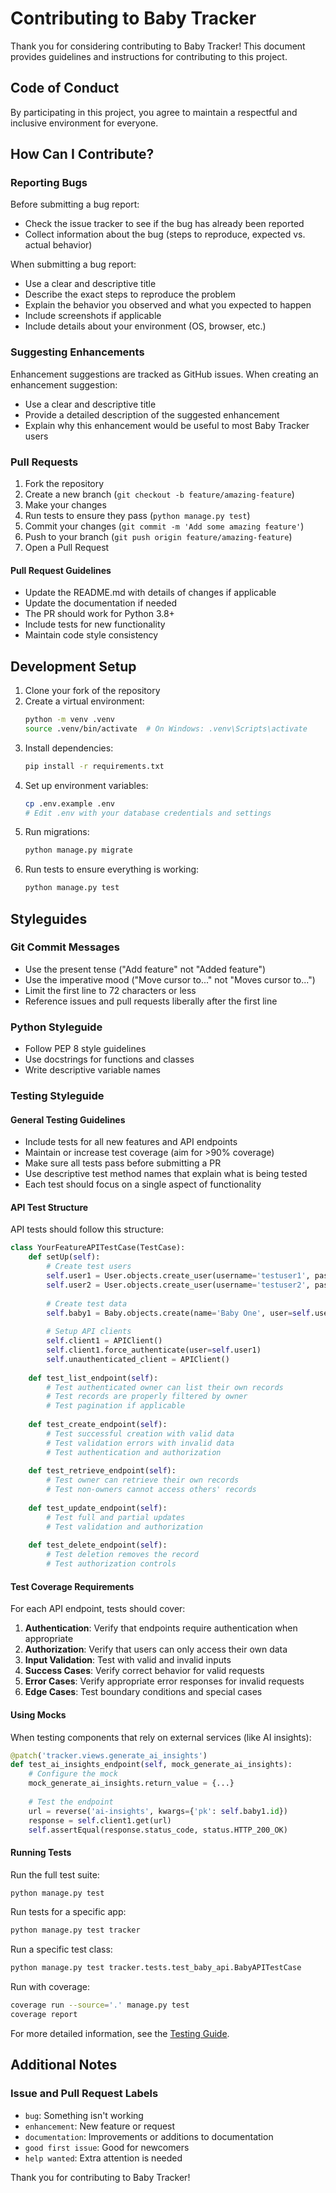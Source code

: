 # Contributing to Baby Tracker

Thank you for considering contributing to Baby Tracker! This document provides guidelines and instructions for contributing to this project.

## Code of Conduct

By participating in this project, you agree to maintain a respectful and inclusive environment for everyone.

## How Can I Contribute?

### Reporting Bugs

Before submitting a bug report:
- Check the issue tracker to see if the bug has already been reported
- Collect information about the bug (steps to reproduce, expected vs. actual behavior)

When submitting a bug report:
- Use a clear and descriptive title
- Describe the exact steps to reproduce the problem
- Explain the behavior you observed and what you expected to happen
- Include screenshots if applicable
- Include details about your environment (OS, browser, etc.)

### Suggesting Enhancements

Enhancement suggestions are tracked as GitHub issues. When creating an enhancement suggestion:
- Use a clear and descriptive title
- Provide a detailed description of the suggested enhancement
- Explain why this enhancement would be useful to most Baby Tracker users

### Pull Requests

1. Fork the repository
2. Create a new branch (`git checkout -b feature/amazing-feature`)
3. Make your changes
4. Run tests to ensure they pass (`python manage.py test`)
5. Commit your changes (`git commit -m 'Add some amazing feature'`)
6. Push to your branch (`git push origin feature/amazing-feature`)
7. Open a Pull Request

#### Pull Request Guidelines

- Update the README.md with details of changes if applicable
- Update the documentation if needed
- The PR should work for Python 3.8+
- Include tests for new functionality
- Maintain code style consistency

## Development Setup

1. Clone your fork of the repository
2. Create a virtual environment:
   ```bash
   python -m venv .venv
   source .venv/bin/activate  # On Windows: .venv\Scripts\activate
   ```
3. Install dependencies:
   ```bash
   pip install -r requirements.txt
   ```
4. Set up environment variables:
   ```bash
   cp .env.example .env
   # Edit .env with your database credentials and settings
   ```
5. Run migrations:
   ```bash
   python manage.py migrate
   ```
6. Run tests to ensure everything is working:
   ```bash
   python manage.py test
   ```

## Styleguides

### Git Commit Messages

- Use the present tense ("Add feature" not "Added feature")
- Use the imperative mood ("Move cursor to..." not "Moves cursor to...")
- Limit the first line to 72 characters or less
- Reference issues and pull requests liberally after the first line

### Python Styleguide

- Follow PEP 8 style guidelines
- Use docstrings for functions and classes
- Write descriptive variable names

### Testing Styleguide

#### General Testing Guidelines

- Include tests for all new features and API endpoints
- Maintain or increase test coverage (aim for >90% coverage)
- Make sure all tests pass before submitting a PR
- Use descriptive test method names that explain what is being tested
- Each test should focus on a single aspect of functionality

#### API Test Structure

API tests should follow this structure:

```python
class YourFeatureAPITestCase(TestCase):
    def setUp(self):
        # Create test users
        self.user1 = User.objects.create_user(username='testuser1', password='password1')
        self.user2 = User.objects.create_user(username='testuser2', password='password2')
        
        # Create test data
        self.baby1 = Baby.objects.create(name='Baby One', user=self.user1, ...)
        
        # Setup API clients
        self.client1 = APIClient()
        self.client1.force_authenticate(user=self.user1)
        self.unauthenticated_client = APIClient()
    
    def test_list_endpoint(self):
        # Test authenticated owner can list their own records
        # Test records are properly filtered by owner
        # Test pagination if applicable
    
    def test_create_endpoint(self):
        # Test successful creation with valid data
        # Test validation errors with invalid data
        # Test authentication and authorization
    
    def test_retrieve_endpoint(self):
        # Test owner can retrieve their own records
        # Test non-owners cannot access others' records
    
    def test_update_endpoint(self):
        # Test full and partial updates
        # Test validation and authorization
    
    def test_delete_endpoint(self):
        # Test deletion removes the record
        # Test authorization controls
```

#### Test Coverage Requirements

For each API endpoint, tests should cover:

1. **Authentication**: Verify that endpoints require authentication when appropriate
2. **Authorization**: Verify that users can only access their own data
3. **Input Validation**: Test with valid and invalid inputs
4. **Success Cases**: Verify correct behavior for valid requests
5. **Error Cases**: Verify appropriate error responses for invalid requests
6. **Edge Cases**: Test boundary conditions and special cases

#### Using Mocks

When testing components that rely on external services (like AI insights):

```python
@patch('tracker.views.generate_ai_insights')
def test_ai_insights_endpoint(self, mock_generate_ai_insights):
    # Configure the mock
    mock_generate_ai_insights.return_value = {...}
    
    # Test the endpoint
    url = reverse('ai-insights', kwargs={'pk': self.baby1.id})
    response = self.client1.get(url)
    self.assertEqual(response.status_code, status.HTTP_200_OK)
```

#### Running Tests

Run the full test suite:
```bash
python manage.py test
```

Run tests for a specific app:
```bash
python manage.py test tracker
```

Run a specific test class:
```bash
python manage.py test tracker.tests.test_baby_api.BabyAPITestCase
```

Run with coverage:
```bash
coverage run --source='.' manage.py test
coverage report
```

For more detailed information, see the [Testing Guide](docs/testing_guide.md).

## Additional Notes

### Issue and Pull Request Labels

- `bug`: Something isn't working
- `enhancement`: New feature or request
- `documentation`: Improvements or additions to documentation
- `good first issue`: Good for newcomers
- `help wanted`: Extra attention is needed

Thank you for contributing to Baby Tracker!
